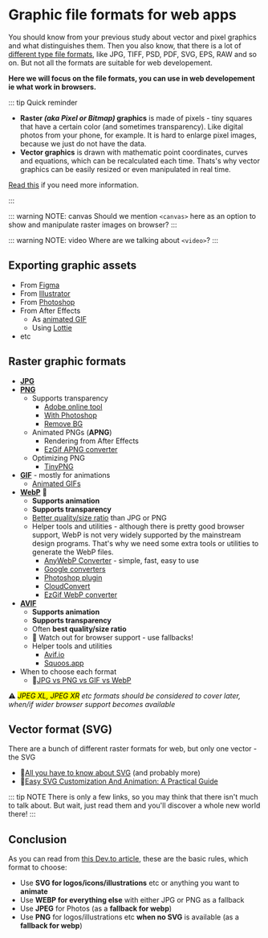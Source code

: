 # Graphic file formats for web apps

You should know from your previous study about vector and pixel graphics and what distinguishes them. Then you also know, that there is a lot of [different type file formats](https://en.wikipedia.org/wiki/Image_file_formats), like JPG, TIFF, PSD, PDF, SVG, EPS, RAW and so on. But not all the formats are suitable for web developement.
 

**Here we will focus on the file formats, you can use in web developement ie what work in browsers.**


::: tip Quick reminder
- **Raster *(aka Pixel or Bitmap)* graphics** is made of pixels - tiny squares that have a certain color (and sometimes transparency). Like digital photos from your phone, for example. It is hard to enlarge pixel images, because we just do not have the data. 
- **Vector graphics** is drawn with mathematic point coordinates, curves and equations, which can be recalculated each time. Thats's why vector graphics can be easily resized or even manipulated in real time. 

[Read this](https://vector-conversions.com/vectorizing/raster_vs_vector.html) if you need more information.

:::


::: warning NOTE: canvas
Should we mention ```<canvas>``` here as an option to show and manipulate raster images on browser?
:::

::: warning NOTE: video
Where are we talking about ```<video>```?
:::







## Exporting graphic assets

- From [Figma](https://help.figma.com/hc/en-us/articles/360040028114-Guide-to-exports-in-Figma) 
- From [Illustrator](https://vectortwist.com/asset-export-illustrator/)
- From [Photoshop](https://helpx.adobe.com/photoshop/using/export-artboards-layers.html)
- From After Effects
    - As [animated GIF](https://www.schoolofmotion.com/blog/gif-in-after-effects)
    - Using [Lottie](https://lottiefiles.com/plugins/after-effects)
- etc






## Raster graphic formats

- **[JPG](https://en.wikipedia.org/wiki/JPEG)**
- **[PNG](https://en.wikipedia.org/wiki/Portable_Network_Graphics)**
    - Supports transparency
        - [Adobe online tool](https://www.adobe.com/photoshop/online/transparent-background.html)
        - [With Photoshop](https://www.youtube.com/watch?v=P7aNejNEiPE)
        - [Remove BG](https://www.remove.bg/)
    - Animated PNGs (**APNG**)
        - Rendering from After Effects
        - [EzGif APNG converter](https://ezgif.com/apng-maker)
    - Optimizing PNG
        - [TinyPNG](https://tinypng.com/)
- **[GIF](https://en.wikipedia.org/wiki/GIF)** - mostly for animations
    - [Animated GIFs](https://www.schoolofmotion.com/blog/gif-in-after-effects)
- **[WebP](https://developers.google.com/speed/webp)** 📌
    - **Supports animation**
    - **Supports transparency**
    - [Better quality/size ratio](https://insanelab.com/blog/web-development/webp-web-design-vs-jpeg-gif-png/) than JPG or PNG
    - Helper tools and utilities - although there is pretty good browser support, WebP is not very widely supported by the mainstream design programs. That's why we need some extra tools or utilities to generate the WebP files.
        - [AnyWebP Converter](https://anywebp.com/convert-to-webp.html) - simple, fast, easy to use
        - [Google converters](https://developers.google.com/speed/webp/docs/precompiled)
        - [Photoshop plugin](https://developers.google.com/speed/webp/docs/webpshop)
        - [CloudConvert](https://cloudconvert.com/webp-converter)
        - [EzGif WebP converter](https://ezgif.com/webp-maker)
- **[AVIF](https://jakearchibald.com/2020/avif-has-landed/)**
    - **Supports animation**
    - **Supports transparency**
    - Often **best quality/size ratio**
    - 🛑 Watch out for browser support - use fallbacks!
    - Helper tools and utilities 
        - [Avif.io](https://avif.io/)
        - [Squoos.app](https://squoosh.app/)
- When to choose each format
    - 📌[JPG vs PNG vs GIF vs WebP](https://wpmudev.com/blog/best-image-formats-png-vs-jpg-svg-gif-webp/)

⚠ *<mark>JPEG XL, JPEG XR</mark> etc formats should be considered to cover later, when/if wider browser support becomes available* 








## Vector format (SVG)

There are a bunch of different raster formats for web, but only one vector - the SVG

- 📌[All you have to know about SVG](https://css-tricks.com/lodge/svg/) (and probably more)
- 📌[Easy SVG Customization And Animation: A Practical Guide](https://www.smashingmagazine.com/2023/01/svg-customization-animation-practical-guide/)


::: tip NOTE
There is only a few links, so you may think that there isn't much to talk about. But wait, just read them and you'll discover a whole new world there!
:::


## Conclusion

As you can read from [this Dev.to article](https://dev.to/jsco/understanding-image-formats-on-the-web-4op8), these are the basic rules, which format to choose:

- Use **SVG for logos/icons/illustrations** etc or anything you want to **animate**
- Use **WEBP for everything else** with either JPG or PNG as a fallback
- Use **JPEG** for Photos (as a **fallback for webp**)
- Use **PNG** for logos/illustrations etc **when no SVG** is available (as a **fallback for webp**)




